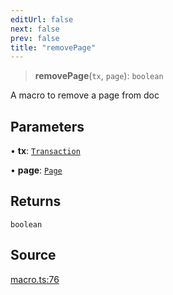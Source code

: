 ```yaml
---
editUrl: false
next: false
prev: false
title: "removePage"
---
```


> **removePage**(`tx`, `page`): `boolean`

A macro to remove a page from doc

## Parameters

• **tx**: [`Transaction`](/api-core/classes/transaction/)

• **page**: [`Page`](/api-core/classes/page/)

## Returns

`boolean`

## Source

[macro.ts:76](https://github.com/dgmjs/dgmjs/blob/main/packages/core/src/macro.ts#L76)
